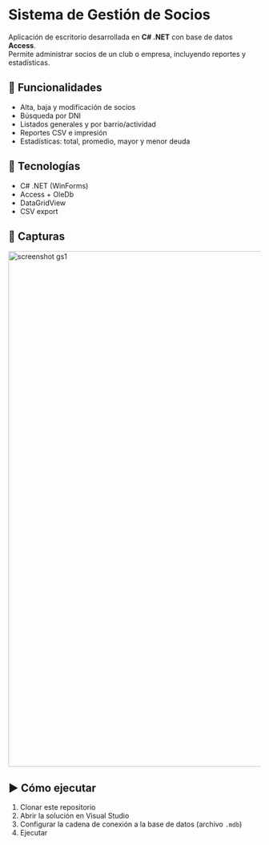 # Sistema de Gestión de Socios

Aplicación de escritorio desarrollada en **C# .NET** con base de datos **Access**.  
Permite administrar socios de un club o empresa, incluyendo reportes y estadísticas.

## 🚀 Funcionalidades
- Alta, baja y modificación de socios
- Búsqueda por DNI
- Listados generales y por barrio/actividad
- Reportes CSV e impresión
- Estadísticas: total, promedio, mayor y menor deuda

## 🔧 Tecnologías
- C# .NET (WinForms)
- Access + OleDb
- DataGridView
- CSV export

## 📸 Capturas
<img width="1920" height="1029" alt="screenshot gs1" src="https://github.com/user-attachments/assets/e9fa3953-2938-4f2b-916d-8815493c2933" />

## ▶️ Cómo ejecutar
1. Clonar este repositorio  
2. Abrir la solución en Visual Studio  
3. Configurar la cadena de conexión a la base de datos (archivo `.mdb`)  
4. Ejecutar  

